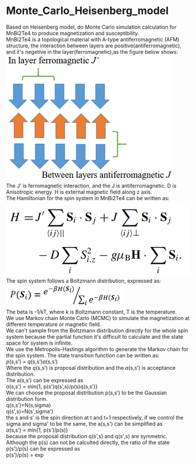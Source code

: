 # Monte_Carlo_Heisenberg_model
Based on Heisenberg model, do Monte Carlo simulation calculation for MnBi2Te4 to produce magnetization and susceptibility.  
MnBi2Te4 is a topological material with A-type antiferromagnetic (AFM) structure, the interaction between layers are positive(antiferromagnetic), and it's negetive in the layer(ferromagnetic),as the figure below shows: 
![image](https://github.com/HKXie/Monte_Carlo_Heisenberg_model/blob/master/images/Magnetic%20structure_1.png)  
The J' is ferromagnetic interaction, and the J is antiferromagnetic. D is Anisotropic energy. H is external magnetic field along z axis.  
The Hamiltonian for the spin system in MnBi2Te4 can be written as:  
![image](https://github.com/HKXie/Monte_Carlo_Heisenberg_model/blob/master/images/Heisenberg_model.png)  
The spin system follows a Boltzmann distribution, expressed as:  
![image](https://github.com/HKXie/Monte_Carlo_Heisenberg_model/blob/master/images/Boltzmann%20distribution.png)  
The beta is -1/kT, where k is Boltzmann constant, T is the temperature.  
We use Markov chain Monte Carlo (MCMC) to simulate the magnetization at different temperature or magnetic field.  
We can't sample from the Boltzmann distribution directly for the whole spin system because the partial function it's difficult to calculate and the state space for system is infinite.  
We use the Metropolis-Hastings algorithm to generate the Markov chain for the spin system. The state transition function can be written as:  
*p*(s,s’) = *q*(s,s’)*a*(s,s’)  
Where the *q*(s,s’) is proposal distribution and the *a*(s,s’) is acceptance distribution.  
The a(s,s’) can be expressed as  
*a*(s,s’) = min{1, p(s’)q(s’,s)/p(s)q(s,s’)}  
We can choose the proposal distribution p(s,s’) to be the Gaussian distribution form.  
q(s,s’)=N(s,sigma)  
q(s',s)=N(s',sigma')  
the s and s' is the spin direction at t and t+1 respectively, if we control the sigma and sigma' to be the same, the a(s,s') can be simplified as  
*a*(s,s’) = min{1, p(s’)/p(s)}  
because the proposal distribution q(s’,s) and q(s',s) are symmetric.  
Although the p(s) can not be calculted directly, the ratio of the state  p(s’)/p(s) can be expressed as  
p(s’)/p(s) = exp

